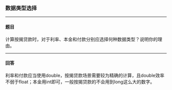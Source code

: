 ### 数据类型选择
***
#### 题目
计算按揭贷款时，对于利率、本金和付款分别应选择何种数据类型？说明你的理由。 

***
#### 回答
利率和付款应当使用double，按揭贷款场景需要较为精确的计算，且double效率不弱于float；本金用int即可，一般按揭贷款的不会用到long这么大的数字。
